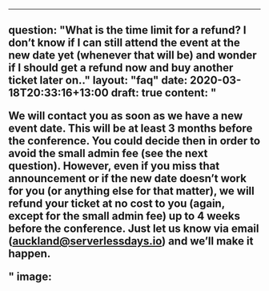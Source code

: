 
---
question: "What is the time limit for a refund? I don’t know if I can still attend the event at the new date yet (whenever that will be) and wonder if I should get a refund now and buy another ticket later on.."
layout: "faq"
date: 2020-03-18T20:33:16+13:00
draft: true
content: "<p>We will contact you as soon as we have a new event date. This will be at least 3 months before the conference. You could decide then in order to avoid the small admin fee (see the next question). However, even if you miss that announcement or if the new date doesn’t work for you (or anything else for that matter), we will refund your ticket at no cost to you (again, except for the small admin fee) up to 4 weeks before the conference. Just let us know via email (auckland@serverlessdays.io) and we’ll make it happen.</p>"
image: 
---

